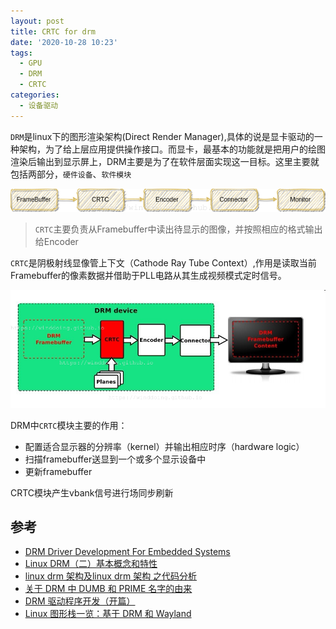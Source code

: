 ```yaml
---
layout: post
title: CRTC for drm
date: '2020-10-28 10:23'
tags:
  - GPU
  - DRM
  - CRTC
categories:
  - 设备驱动
---
```


`DRM`是linux下的图形渲染架构(Direct Render Manager),具体的说是显卡驱动的一种架构，为了给上层应用提供操作接口。而显卡，最基本的功能就是把用户的绘图渲染后输出到显示屏上，DRM主要是为了在软件层面实现这一目标。这里主要就包括两部分，`硬件设备`、`软件模块`

![drm](/images/2020/10/drm.png)

> `CRTC`主要负责从Framebuffer中读出待显示的图像，并按照相应的格式输出给Encoder

`CRTC`是阴极射线显像管上下文（Cathode Ray Tube Context）,作用是读取当前Framebuffer的像素数据并借助于PLL电路从其生成视频模式定时信号。

<!--more-->

![drm_layer](/images/2020/10/drm_layer.png)

DRM中`CRTC`模块主要的作用：
- 配置适合显示器的分辨率（kernel）并输出相应时序（hardware logic）
- 扫描framebuffer送显到一个或多个显示设备中
- 更新framebuffer

CRTC模块产生vbank信号进行场同步刷新



## 参考

- [DRM Driver Development For Embedded Systems](https://elinux.org/images/7/71/Elce11_dae.pdf)
- [Linux DRM（二）基本概念和特性](https://blog.csdn.net/dearsq/article/details/78394388)
- [linux drm 架构及linux drm 架构 之代码分析](https://blog.csdn.net/boyemachao/article/details/83576684)
- [关于 DRM 中 DUMB 和 PRIME 名字的由来](https://blog.csdn.net/hexiaolong2009/article/details/105961192)
- [DRM 驱动程序开发（开篇）](https://blog.csdn.net/hexiaolong2009/article/details/89810355)
- [Linux 图形栈一览：基于 DRM 和 Wayland](http://tinylab.org/linux-graphics-stack-overview#%E8%83%8C%E6%99%AFdrm--buffer-managementframe-buffer--planekernel-mode-setting)
